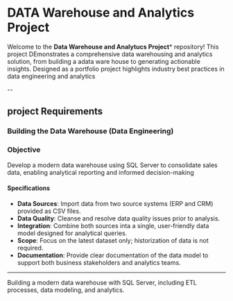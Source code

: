   # DATA Warehouse and Analytics Project 

  Welcome to the **Data Warehouse and Analytucs Project*** repository!
  This project DEmonstrates a comprehensive data warehousing and analytics solution, from building a adata ware house to generating actionable insights. Designed as a portfolio project highlights industry best practices in data engineering and analytics 

  --
  ## project Requirements 

  ### Building the Data Warehouse (Data Engineering)

  ### Objective
  Develop a modern data warehouse using SQL Server to consolidate sales data, enabling analytical reporting and informed decision-making

  #### Specifications
  - **Data Sources**: Import data from two source systems (ERP and CRM) provided as CSV files.
  - **Data Quality**: Cleanse and resolve data quality issues prior to analysis.
  - **Integration**: Combine both sources inta a single, user-friendly data model designed for analytical queries.
  - **Scope**: Focus on the latest dataset only; historization of data is not required.
  - **Documentation**: Provide clear documentation of the data model to support both business stakeholders and analytics teams.

---
Building a modern data warehouse  with SQL Server, including ETL processes, data modeling, and analytics. 
